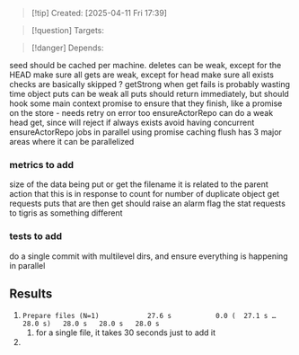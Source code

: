 
>[!tip] Created: [2025-04-11 Fri 17:39]

>[!question] Targets: 

>[!danger] Depends: 

seed should be cached per machine.
deletes can be weak, except for the HEAD
make sure all gets are weak, except for head
make sure all exists checks are basically skipped ? 
getStrong when get fails is probably wasting time
object puts can be weak
all puts should return immediately, but should hook some main context promise to ensure that they finish, like a promise on the store - needs retry on error too
ensureActorRepo can do a weak head get, since will reject if always exists
avoid having concurrent ensureActorRepo jobs in parallel using promise caching
flush has 3 major areas where it can be parallelized
### metrics to add
size of the data being put or get
the filename it is related to
the parent action that this is in response to
count for number of duplicate object get requests
puts that are then get should raise an alarm
flag the stat requests to tigris as something different

### tests to add
do a single commit with multilevel dirs, and ensure everything is happening in parallel

## Results

1. `Prepare files (N=1)            27.6 s           0.0 (  27.1 s …   28.0 s)   28.0 s   28.0 s   28.0 s`
	1. for a single file, it takes 30 seconds just to add it
2. 